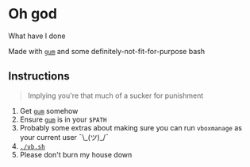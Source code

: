 # Oh god

What have I done

Made with [`gum`](https://github.com/charmbracelet/gum) and some definitely-not-fit-for-purpose bash

## Instructions
> Implying you're that much of a sucker for punishment

1. Get [`gum`](https://github.com/charmbracelet/gum) somehow
2. Ensure [`gum`](https://github.com/charmbracelet/gum) is in your `$PATH`
3. Probably some extras about making sure you can run `vboxmanage` as your current user ¯\\\_(ツ)\_/¯
4. [`./vb.sh`](vb.sh)
5. Please don't burn my house down
